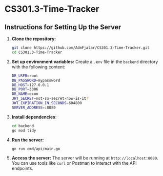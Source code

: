 # CS301.3-Time-Tracker

## Instructions for Setting Up the Server

1. **Clone the repository:**
   ```sh
   git clone https://github.com/AdmFjalar/CS301.3-Time-Tracker.git
   cd CS301.3-Time-Tracker
   ```

2. **Set up environment variables:**
   Create a `.env` file in the `backend` directory with the following content:
   ```sh
   DB_USER=root
   DB_PASSWORD=mypassword
   DB_HOST=127.0.0.1
   DB_PORT=3306
   DB_NAME=ecom
   JWT_SECRET=not-so-secret-now-is-it?
   JWT_EXPIRATION_IN_SECONDS=604800
   SERVER_ADDRESS=:8080
   ```

3. **Install dependencies:**
   ```sh
   cd backend
   go mod tidy
   ```

4. **Run the server:**
   ```sh
   go run cmd/api/main.go
   ```

5. **Access the server:**
   The server will be running at `http://localhost:8080`. You can use tools like `curl` or Postman to interact with the API endpoints.
